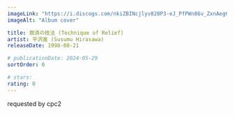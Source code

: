 ```yaml
---
imageLink: "https://i.discogs.com/nkiZBINcjlyv820P3-eJ_PfPWn86v_ZxnAeg6Tdxwq0/rs:fit/g:sm/q:90/h:600/w:594/czM6Ly9kaXNjb2dz/LWRhdGFiYXNlLWlt/YWdlcy9SLTQyOTM0/Mi0xNjIwMjAzODI2/LTg1ODQucG5n.jpeg"
imageAlt: "Album cover"

title: 救済の技法 (Technique of Relief)
artist: 平沢進 (Susumu Hirasawa)
releaseDate: 1998-08-21

# publicationDate: 2024-05-29
sortOrder: 0

# stars:
rating: 0
---
```


requested by cpc2